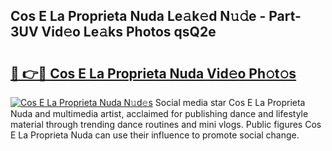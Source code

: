 ## Cos E La Proprieta Nuda Le𝚊k𝚎d N𝚞𝚍e - Part-3UV Vid𝚎o Le𝚊ks Photos qsQ2e

# <h2><a href="http://fbdtma.evod.top/?m=Cos+E+La+Proprieta+Nuda">🔗 👉🔴 Cos E La Proprieta Nuda Vid𝚎o Ph𝚘t𝚘s</a></h2>

[![Cos E La Proprieta Nuda N𝚞d𝚎s](https://i.imgur.com/8V9OHl7.gif)](http://fbdtma.evod.top/?m=Cos+E+La+Proprieta+Nuda)
Social media star Cos E La Proprieta Nuda and multimedia artist, acclaimed for publishing dance and lifestyle material through trending dance routines and mini vlogs. Public figures Cos E La Proprieta Nuda can use their influence to promote social change. 
